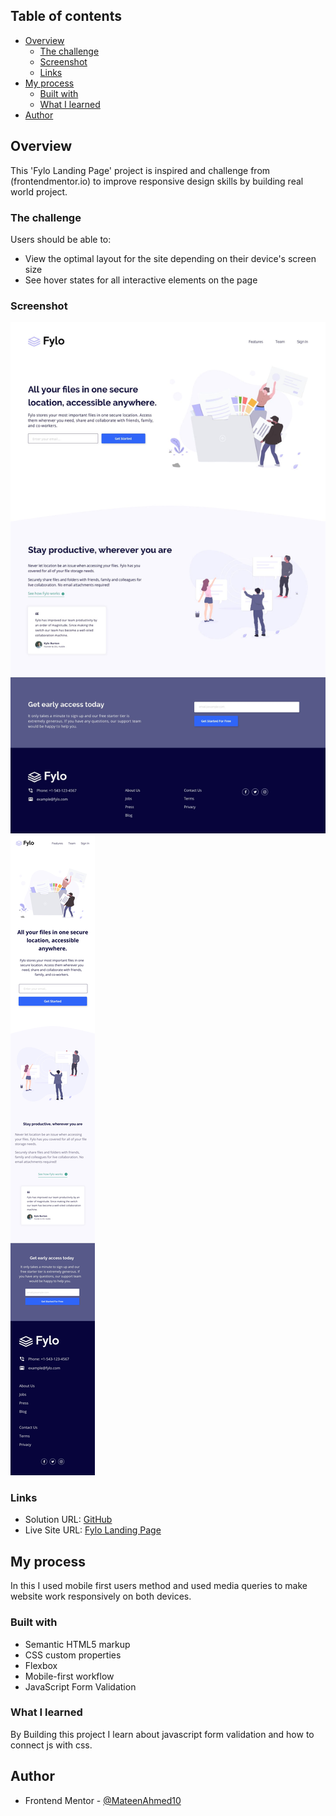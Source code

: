 ## Table of contents

- [Overview](#overview)
  - [The challenge](#the-challenge)
  - [Screenshot](#screenshot)
  - [Links](#links)
- [My process](#my-process)
  - [Built with](#built-with)
  - [What I learned](#what-i-learned)
- [Author](#author)
## Overview

This 'Fylo Landing Page' project is inspired and challenge from (frontendmentor.io) to improve responsive design skills by building real world project.

### The challenge

Users should be able to:

- View the optimal layout for the site depending on their device's screen size
- See hover states for all interactive elements on the page

### Screenshot

![](./design/desktop-design.jpg)
![](./design/mobile-design.jpg)

### Links

- Solution URL: [GitHub](https://github.com/MateenAhmed10/fylo-landing-page)
- Live Site URL: [Fylo Landing Page](https://fylo-landing-page-two-column-3dbecf.netlify.app/)

## My process

In this I used mobile first users method and used media queries to make website work responsively on both devices.

### Built with

- Semantic HTML5 markup
- CSS custom properties
- Flexbox
- Mobile-first workflow
- JavaScript Form Validation

### What I learned

By Building this project I learn about javascript form validation and how to connect js with css.


## Author

- Frontend Mentor - [@MateenAhmed10](https://www.frontendmentor.io/profile/MateenAhmed10)
